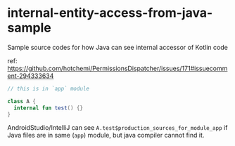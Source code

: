# internal-entity-access-from-java-sample
Sample source codes for how Java can see internal accessor of Kotlin code

ref: https://github.com/hotchemi/PermissionsDispatcher/issues/171#issuecomment-294333634

```A.kt
// this is in `app` module

class A {
  internal fun test() {}
}
```

AndroidStudio/IntelliJ can see `A.test$production_sources_for_module_app` if Java files are in same (`app`) module, but java compiler cannot find it. 

